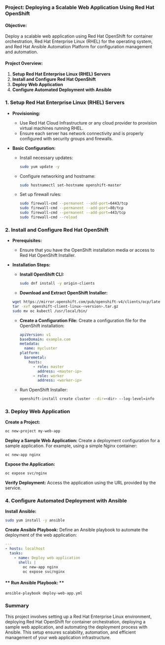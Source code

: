 ### Project: **Deploying a Scalable Web Application Using Red Hat OpenShift**

#### **Objective:**

Deploy a scalable web application using Red Hat OpenShift for container orchestration, Red Hat Enterprise 
Linux (RHEL) for the operating system, and Red Hat Ansible Automation Platform for configuration 
management and automation.

#### **Project Overview:**

1.  **Setup Red Hat Enterprise Linux (RHEL) Servers**
2.  **Install and Configure Red Hat OpenShift**
3.  **Deploy Web Application**
4.  **Configure Automated Deployment with Ansible**

### **1. Setup Red Hat Enterprise Linux (RHEL) Servers**

-   **Provisioning:**
    
    -   Use Red Hat Cloud Infrastructure or any cloud provider to provision virtual machines running RHEL.
    -   Ensure each server has network connectivity and is properly configured with security groups and 
firewalls.
-   **Basic Configuration:**
    
    -   Install necessary updates:

		```bash
		sudo yum update -y
		```

	- Configure networking and hostname:
		```bash
		sudo hostnamectl set-hostname openshift-master
		```

	- Set up firewall rules:
		```bash
		sudo firewall-cmd --permanent --add-port=6443/tcp
		sudo firewall-cmd --permanent --add-port=80/tcp
		sudo firewall-cmd --permanent --add-port=443/tcp
		sudo firewall-cmd --reload
		```

### **2. Install and Configure Red Hat OpenShift**

-   **Prerequisites:**
    
    -   Ensure that you have the OpenShift installation media or access to Red Hat OpenShift Installer.
-   **Installation Steps:**
    
    -   **Install OpenShift CLI:**

		```bash
		sudo dnf install -y origin-clients
		```
	- **Download and Extract OpenShift Installer:**
	```bash
	wget https://mirror.openshift.com/pub/openshift-v4/clients/ocp/latest/openshift-client-linux-<version>.tar.gz
	tar -xvf openshift-client-linux-<version>.tar.gz
	sudo mv oc kubectl /usr/local/bin/
	```
	- **Create a Configuration File:** Create a configuration file for the OpenShift installation:

		```yaml
		apiVersion: v1
		baseDomain: example.com
		metadata:
		  name: mycluster
		platform:
		  baremetal:
		    hosts:
		      - role: master
		        address: <master-ip>
		      - role: worker
		        address: <worker-ip>
		```
	- Run OpenShift Installer:

		```bash
		openshift-install create cluster --dir=<dir> --log-level=info
		```

### **3. Deploy Web Application**

**Create a Project:**

```bash
oc new-project my-web-app
```
**Deploy a Sample Web Application:** Create a deployment configuration for a sample application. For 
example, using a simple Nginx container:

```bash
oc new-app nginx
```
**Expose the Application:**

```bash
oc expose svc/nginx
```
**Verify Deployment:** Access the application using the URL provided by the service.


### **4. Configure Automated Deployment with Ansible**

**Install Ansible:**

```bash
sudo yum install -y ansible
```

**Create Ansible Playbook:** 
Define an Ansible playbook to automate the deployment of the web application:

```yml
---
- hosts: localhost
  tasks:
    - name: Deploy web application
      shell: |
        oc new-app nginx
        oc expose svc/nginx
```

#### ** Run Ansible Playbook: **

```bash
ansible-playbook deploy-web-app.yml
```

### **Summary**

This project involves setting up a Red Hat Enterprise Linux environment, deploying Red Hat OpenShift for 
container orchestration, deploying a sample web application, and automating the deployment process with 
Ansible. This setup ensures scalability, automation, and efficient management of your web application 
infrastructure.

